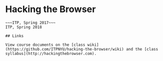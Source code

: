 # Hacking the Browser

~~~ITP, Spring 2016~~~
~~~ITP, Spring 2017~~~
ITP, Spring 2018

## Links

View course documents on the [class wiki](https://github.com/ITPNYU/hacking-the-browser/wiki) and the [class syllabus](http://hackingthebrowser.com).
